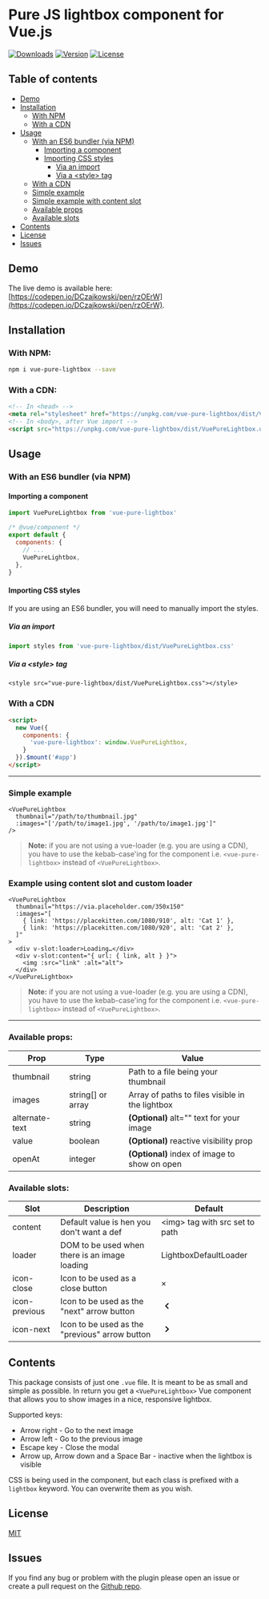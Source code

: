 # Pure JS lightbox component for Vue.js
<a href="https://www.npmjs.com/package/vue-pure-lightbox"><img src="https://img.shields.io/npm/dt/vue-pure-lightbox.svg" alt="Downloads"></a>
<a href="https://www.npmjs.com/package/vue-pure-lightbox"><img src="https://img.shields.io/npm/v/vue-pure-lightbox.svg" alt="Version"></a>
<a href="https://spdx.org/licenses/MIT.html"><img src="https://img.shields.io/npm/l/vue-pure-lightbox.svg" alt="License"></a>

## Table of contents
* [Demo](#demo)
* [Installation](#installation)
  * [With NPM](#with-npm)
  * [With a CDN](#with-a-cdn)
* [Usage](#usage)
  * [With an ES6 bundler (via NPM)](#with-an-es6-bundler-via-npm)
    * [Importing a component](#importing-a-component)
    * [Importing CSS styles](#importing-css-styles)
      * [Via an import](#via-an-import)
      * [Via a &lt;style&gt; tag](#via-a-style-tag)
  * [With a CDN](#with-a-cdn)
  * [Simple example](#simple-example)
  * [Simple example with content slot](#simple-example-with-content-slot)
  * [Available props](#available-props)
  * [Available slots](#available-slots)
* [Contents](#contents)
* [License](#license)
* [Issues](#issues)

## Demo
The live demo is available here: [https://codepen.io/DCzajkowski/pen/rzOErW](https://codepen.io/DCzajkowski/pen/rzOErW).

## Installation
### With NPM:
```bash
npm i vue-pure-lightbox --save
```

### With a CDN:
```html
<!-- In <head> -->
<meta rel="stylesheet" href="https://unpkg.com/vue-pure-lightbox/dist/VuePureLightbox.css">
<!-- In <body>, after Vue import -->
<script src="https://unpkg.com/vue-pure-lightbox/dist/VuePureLightbox.umd.min.js"></script>
```

## Usage
### With an ES6 bundler (via NPM)

#### Importing a component
```js
import VuePureLightbox from 'vue-pure-lightbox'

/* @vue/component */
export default {
  components: {
    // ...
    VuePureLightbox,
  },
}
```

#### Importing CSS styles

If you are using an ES6 bundler, you will need to manually import the styles.

##### Via an import
```js
import styles from 'vue-pure-lightbox/dist/VuePureLightbox.css'
```

##### Via a &lt;style&gt; tag
```vue
<style src="vue-pure-lightbox/dist/VuePureLightbox.css"></style>
```

### With a CDN
```html
<script>
  new Vue({
    components: {
      'vue-pure-lightbox': window.VuePureLightbox,
    }
  }).$mount('#app')
</script>
```

---

### Simple example

```vue
<VuePureLightbox
  thumbnail="/path/to/thumbnail.jpg"
  :images="['/path/to/image1.jpg', '/path/to/image1.jpg']"
/>
```

> **Note:** if you are not using a vue-loader (e.g. you are using a CDN), you have to use the kebab-case'ing for the component i.e. `<vue-pure-lightbox>` instead of `<VuePureLightbox>`.

### Example using content slot and custom loader

```vue
<VuePureLightbox
  thumbnail="https://via.placeholder.com/350x150"
  :images="[
    { link: 'https://placekitten.com/1080/910', alt: 'Cat 1' },
    { link: 'https://placekitten.com/1080/920', alt: 'Cat 2' },
  ]"
>
  <div v-slot:loader>Loading…</div>
  <div v-slot:content="{ url: { link, alt } }">
    <img :src="link" :alt="alt">
  </div>
</VuePureLightbox>
```

> **Note:** if you are not using a vue-loader (e.g. you are using a CDN), you have to use the kebab-case'ing for the component i.e. `<vue-pure-lightbox>` instead of `<VuePureLightbox>`.

---

### Available props:

| Prop           | Type              | Value                                           |
| -------------- | ----------------- | ----------------------------------------------- |
| thumbnail      | string            | Path to a file being your thumbnail             |
| images         | string[] or array | Array of paths to files visible in the lightbox |
| alternate-text | string            | **(Optional)** alt="" text for your image       |
| value          | boolean           | **(Optional)** reactive visibility prop         |
| openAt         | integer           | **(Optional)** index of image to show on open   |

### Available slots:
| Slot          | Description                                    | Default                              |
| ------------- | ---------------------------------------------- | ------------------------------------ |
| content       | Default value is hen you don't want a def      | &lt;img&gt; tag with src set to path |
| loader        | DOM to be used when there is an image loading  | LightboxDefaultLoader                |
| icon-close    | Icon to be used as a close button              | &times;                              |
| icon-previous | Icon to be used as the "next" arrow button     | <svg height="24" viewBox="0 0 24 24" width="24" xmlns="http://www.w3.org/2000/svg"><path d="M15.41 16.09l-4.58-4.59 4.58-4.59L14 5.5l-6 6 6 6z"/><path d="M0-.5h24v24H0z" fill="none"/></svg> |
| icon-next     | Icon to be used as the "previous" arrow button | <svg height="24" viewBox="0 0 24 24" width="24" xmlns="http://www.w3.org/2000/svg"><path d="M8.59 16.34l4.58-4.59-4.58-4.59L10 5.75l6 6-6 6z"/><path d="M0-.25h24v24H0z" fill="none"/></svg> |

## Contents
This package consists of just one `.vue` file. It is meant to be as small and simple as possible.
In return you get a `<VuePureLightbox>` Vue component that allows you to show images in a nice, responsive lightbox.

Supported keys:
- Arrow right - Go to the next image
- Arrow left - Go to the previous image
- Escape key - Close the modal
- Arrow up, Arrow down and a Space Bar - inactive when the lightbox is visible

CSS is being used in the component, but each class is prefixed with a `lightbox` keyword. You can overwrite them as you wish.

## License
[MIT](https://github.com/DCzajkowski/vue-pure-lightbox/blob/3.0.0/LICENSE)

## Issues
If you find any bug or problem with the plugin please open an issue or create a pull request on the [Github repo](https://github.com/DCzajkowski/vue-pure-lightbox).
